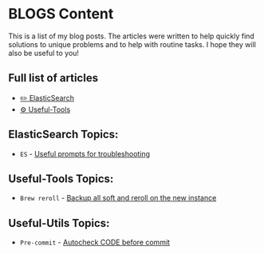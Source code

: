 # BLOGS Content

This is a list of my blog posts. The articles were written to help quickly find solutions to unique problems and to help with routine tasks. 
I hope they will also be useful to you!

## Full list of articles

- [✏️ ElasticSearch](#ElasticSearch/)
- [⚙️ Useful-Tools](#Useful-Tools/)

## ElasticSearch Topics:

- `ES` - [Useful prompts for troubleshooting](#ElasticSearch/elasticsearch-useful-prompts.md)

## Useful-Tools Topics:

- `Brew reroll` - [Backup all soft and reroll on the new instance](#Useful-Tools/brew-reroll.md)

## Useful-Utils Topics:

- `Pre-commit` - [Autocheck CODE before commit](#Useful-Utils/pre-commit.md)
